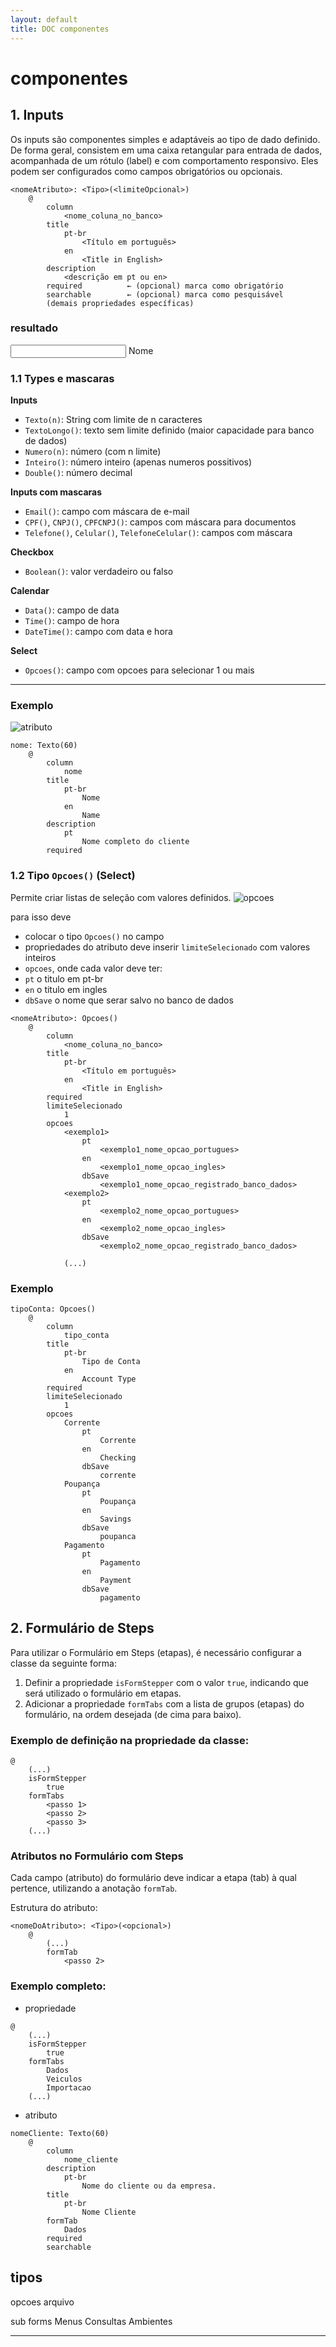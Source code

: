 ```yaml
---
layout: default
title: DOC componentes
---
```


# componentes


## 1. Inputs 

 Os inputs são componentes simples e adaptáveis ao tipo de dado definido. De forma geral, consistem em uma caixa retangular para entrada de dados, acompanhada de um rótulo (label) e com comportamento responsivo.
Eles podem ser configurados como campos obrigatórios ou opcionais.

```
<nomeAtributo>: <Tipo>(<limiteOpcional>)
    @
        column
            <nome_coluna_no_banco>
        title
            pt-br
                <Título em português>
            en
                <Title in English>
        description
            <descrição em pt ou en>
        required          ← (opcional) marca como obrigatório
        searchable        ← (opcional) marca como pesquisável
        (demais propriedades específicas)
```
### resultado

<div class="outlined-textfield">
  <input type="text" placeholder="" id="nome" />
  <label for="nome">Nome</label>
</div>

### 1.1 Types e mascaras

**Inputs**
- `Texto(n)`: String com limite de n caracteres
- `TextoLongo()`: texto sem limite definido (maior capacidade para banco de dados)
- `Numero(n)`: número (com n limite)
- `Inteiro()`: número inteiro (apenas numeros possitivos)
- `Double()`: número decimal

**Inputs com mascaras**
- `Email()`: campo com máscara de e-mail
- `CPF()`, `CNPJ()`, `CPFCNPJ()`: campos com máscara para documentos
- `Telefone()`, `Celular()`, `TelefoneCelular()`: campos com máscara

**Checkbox**
- `Boolean()`:  valor verdadeiro ou falso

**Calendar**
- `Data()`: campo de data
- `Time()`: campo de hora
- `DateTime()`: campo com data e hora

**Select**
- `Opcoes()`: campo com opcoes para selecionar 1 ou mais

****

### Exemplo

![atributo](assets/imagens/atributo.png)

```
nome: Texto(60)
    @
        column
            nome
        title
            pt-br
                Nome
            en
                Name
        description
            pt
                Nome completo do cliente
        required
```

### 1.2 Tipo `Opcoes()` (Select)

Permite criar listas de seleção com valores definidos.
![opcoes](assets/imagens/opcoes.png)

para isso deve 
* colocar o tipo `Opcoes()` no campo 
* propriedades do atributo deve inserir `limiteSelecionado` com valores inteiros
* `opcoes`, onde cada valor deve ter:
 * `pt` o titulo em pt-br
 * `en` o titulo em ingles
 * `dbSave` o nome que serar salvo no banco de dados

```
<nomeAtributo>: Opcoes()
    @
        column
            <nome_coluna_no_banco>
        title
            pt-br
                <Título em português>
            en
                <Title in English>
        required
        limiteSelecionado
            1
        opcoes
            <exemplo1>
                pt
                    <exemplo1_nome_opcao_portugues>
                en
                    <exemplo1_nome_opcao_ingles>
                dbSave
                    <exemplo1_nome_opcao_registrado_banco_dados>
            <exemplo2>
                pt
                    <exemplo2_nome_opcao_portugues>
                en
                    <exemplo2_nome_opcao_ingles>
                dbSave
                    <exemplo2_nome_opcao_registrado_banco_dados>

            (...)
```

### Exemplo

```
tipoConta: Opcoes()
    @
        column
            tipo_conta
        title
            pt-br
                Tipo de Conta
            en
                Account Type
        required
        limiteSelecionado
            1
        opcoes
            Corrente
                pt
                    Corrente
                en
                    Checking
                dbSave
                    corrente
            Poupança
                pt
                    Poupança
                en
                    Savings
                dbSave
                    poupanca
            Pagamento
                pt
                    Pagamento
                en
                    Payment
                dbSave
                    pagamento

```


## 2. Formulário de Steps

Para utilizar o Formulário em Steps (etapas), é necessário configurar a classe da seguinte forma:

1. Definir a propriedade `isFormStepper` com o valor `true`, indicando que será utilizado o formulário em etapas.
1. Adicionar a propriedade `formTabs` com a lista de grupos (etapas) do formulário, na ordem desejada (de cima para baixo).
### Exemplo de definição na propriedade da classe:
```
@
    (...)
    isFormStepper
        true
    formTabs
        <passo 1>
        <passo 2>
        <passo 3>
    (...)
```
### Atributos no Formulário com Steps
Cada campo (atributo) do formulário deve indicar a etapa (tab) à qual pertence, utilizando a anotação `formTab`.

Estrutura do atributo:
```
<nomeDoAtributo>: <Tipo>(<opcional>)
    @
        (...)
        formTab
            <passo 2>

```
### Exemplo completo:
- propriedade
```
@
    (...)
    isFormStepper
        true
    formTabs
        Dados
        Veiculos
        Importacao
    (...)

```
- atributo
```
nomeCliente: Texto(60)
    @
        column
            nome_cliente
        description
            pt-br
                Nome do cliente ou da empresa.
        title
            pt-br
                Nome Cliente
        formTab
            Dados
        required
        searchable

```

## tipos
opcoes
arquivo

sub forms
Menus
Consultas
Ambientes

---




